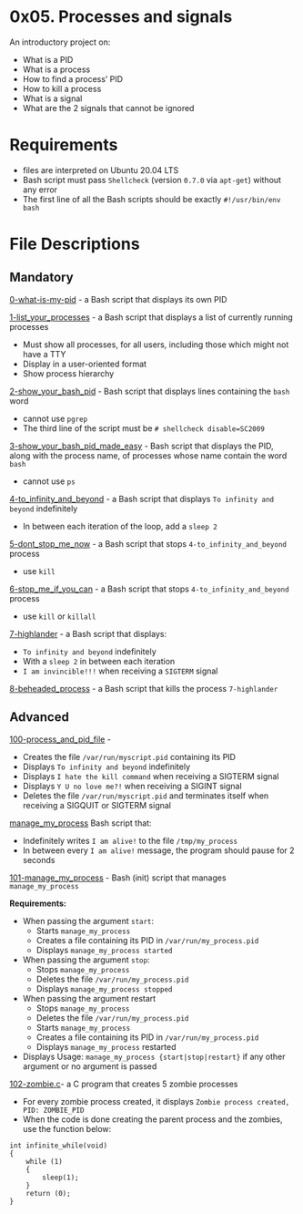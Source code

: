 # 0x05. Processes and signals
An introductory project on:
- What is a PID
- What is a process
- How to find a process’ PID
- How to kill a process
- What is a signal
- What are the 2 signals that cannot be ignored

# Requirements
- files are interpreted on Ubuntu 20.04 LTS
- Bash script must pass `Shellcheck` (version `0.7.0` via `apt-get`) without any error
- The first line of all the Bash scripts should be exactly `#!/usr/bin/env bash`

# File Descriptions
## Mandatory
[0-what-is-my-pid](https://github.com/Gbeminiyi-S/alx-system_engineering-devops/tree/master/0x05-processes_and_signals/0-what-is-my-pid) - a Bash script that displays its own PID

[1-list_your_processes](https://github.com/Gbeminiyi-S/alx-system_engineering-devops/tree/master/0x05-processes_and_signals/1-list_your_processes) - a Bash script that displays a list of currently running processes
- Must show all processes, for all users, including those which might not have a TTY
- Display in a user-oriented format
- Show process hierarchy

[2-show_your_bash_pid](https://github.com/Gbeminiyi-S/alx-system_engineering-devops/tree/master/0x05-processes_and_signals/2-show_your_bash_pid) - Bash script that displays lines containing the `bash` word
- cannot use `pgrep`
- The third line of the script must be `# shellcheck disable=SC2009`

[3-show_your_bash_pid_made_easy](https://github.com/Gbeminiyi-S/alx-system_engineering-devops/tree/master/0x05-processes_and_signals/3-show_your_bash_pid_made_easy) - Bash script that displays the PID, along with the process name, of processes whose name contain the word `bash`
- cannot use `ps`

[4-to_infinity_and_beyond](https://github.com/Gbeminiyi-S/alx-system_engineering-devops/tree/master/0x05-processes_and_signals/4-to_infinity_and_beyond) - a Bash script that displays `To infinity and beyond` indefinitely
- In between each iteration of the loop, add a `sleep 2`

[5-dont_stop_me_now](https://github.com/Gbeminiyi-S/alx-system_engineering-devops/tree/master/0x05-processes_and_signals/5-dont_stop_me_now) - a Bash script that stops `4-to_infinity_and_beyond` process
- use `kill`

[6-stop_me_if_you_can](https://github.com/Gbeminiyi-S/alx-system_engineering-devops/tree/master/0x05-processes_and_signals/6-stop_me_if_you_can) - a Bash script that stops `4-to_infinity_and_beyond` process
- use `kill` or `killall`

[7-highlander](https://github.com/Gbeminiyi-S/alx-system_engineering-devops/tree/master/0x05-processes_and_signals/7-highlander) -  a Bash script that displays:
- `To infinity and beyond` indefinitely
- With a `sleep 2` in between each iteration
- `I am invincible!!!` when receiving a `SIGTERM` signal

[8-beheaded_process](https://github.com/Gbeminiyi-S/alx-system_engineering-devops/tree/master/0x05-processes_and_signals/8-beheaded_process) - a Bash script that kills the process `7-highlander`

## Advanced
[100-process_and_pid_file](https://github.com/Gbeminiyi-S/alx-system_engineering-devops/tree/master/0x05-processes_and_signals/100-process_and_pid_file) - 
- Creates the file `/var/run/myscript.pid` containing its PID
- Displays `To infinity and beyond` indefinitely
- Displays `I hate the kill command` when receiving a SIGTERM signal
- Displays `Y U no love me?!` when receiving a SIGINT signal
- Deletes the file `/var/run/myscript.pid` and terminates itself when receiving a SIGQUIT or SIGTERM signal


[manage_my_process](https://github.com/Gbeminiyi-S/alx-system_engineering-devops/tree/master/0x05-processes_and_signals/manage_my_process) Bash script that:
- Indefinitely writes `I am alive!` to the file `/tmp/my_process`
- In between every `I am alive!` message, the program should pause for 2 seconds

[101-manage_my_process](https://github.com/Gbeminiyi-S/alx-system_engineering-devops/tree/master/0x05-processes_and_signals/101-manage_my_process) - Bash (init) script that manages `manage_my_process`

**Requirements:**
- When passing the argument `start`:
  - Starts `manage_my_process`
  - Creates a file containing its PID in `/var/run/my_process.pid`
  - Displays `manage_my_process started`
- When passing the argument `stop`:
  - Stops `manage_my_process`
  - Deletes the file `/var/run/my_process.pid`
  - Displays `manage_my_process stopped`
- When passing the argument restart
  - Stops `manage_my_process`
  - Deletes the file `/var/run/my_process.pid`
  - Starts `manage_my_process`
  - Creates a file containing its PID in `/var/run/my_process.pid`
  - Displays `manage_my_process` restarted
- Displays Usage: `manage_my_process {start|stop|restart}` if any other argument or no argument is passed

[102-zombie.c](https://github.com/Gbeminiyi-S/alx-system_engineering-devops/tree/master/0x05-processes_and_signals/102-zombie.c)- a C program that creates 5 zombie processes
- For every zombie process created, it displays `Zombie process created, PID: ZOMBIE_PID`
- When the code is done creating the parent process and the zombies, use the function below:

```
int infinite_while(void)
{
    while (1)
    {
        sleep(1);
    }
    return (0);
}
```
